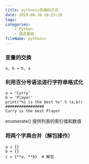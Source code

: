 ```yaml
---
title: pythonic的编码方式
date: 2020-06-30 10:23:28
tags:
categories:
	- Python
	- 语言基础
fileName: pythonic
---
```


### 变量的交换

```
a, b = b, a
```

### 利用百分号语法进行字符串格式化



```
a = 'Curry'
b = 'Player'
print("%s is the best %s" % (a,b))
#################
Curry is the best Player
```



enumerate() 提供列表的索引值和数值



### 将两个字典合并（解包操作）

```
a = {}
b = {}
c = {**a, **b}	# 解包
```

